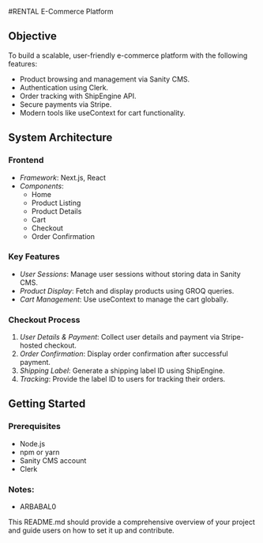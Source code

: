 #RENTAL E-Commerce Platform

## Objective
To build a scalable, user-friendly e-commerce platform with the following features:
- Product browsing and management via Sanity CMS.
- Authentication using Clerk.
- Order tracking with ShipEngine API.
- Secure payments via Stripe.
- Modern tools like useContext for cart functionality.

## System Architecture

### Frontend
- *Framework*: Next.js, React
- *Components*:
  - Home
  - Product Listing
  - Product Details
  - Cart
  - Checkout
  - Order Confirmation

### Key Features
- *User Sessions*: Manage user sessions without storing data in Sanity CMS.
- *Product Display*: Fetch and display products using GROQ queries.
- *Cart Management*: Use useContext to manage the cart globally.

### Checkout Process
1. *User Details & Payment*: Collect user details and payment via Stripe-hosted checkout.
2. *Order Confirmation*: Display order confirmation after successful payment.
3. *Shipping Label*: Generate a shipping label ID using ShipEngine.
4. *Tracking*: Provide the label ID to users for tracking their orders.

## Getting Started

### Prerequisites
- Node.js
- npm or yarn
- Sanity CMS account
- Clerk

### Notes:
- ARBABAL0


This README.md should provide a comprehensive overview of your project and guide users on how to set it up and contribute.
